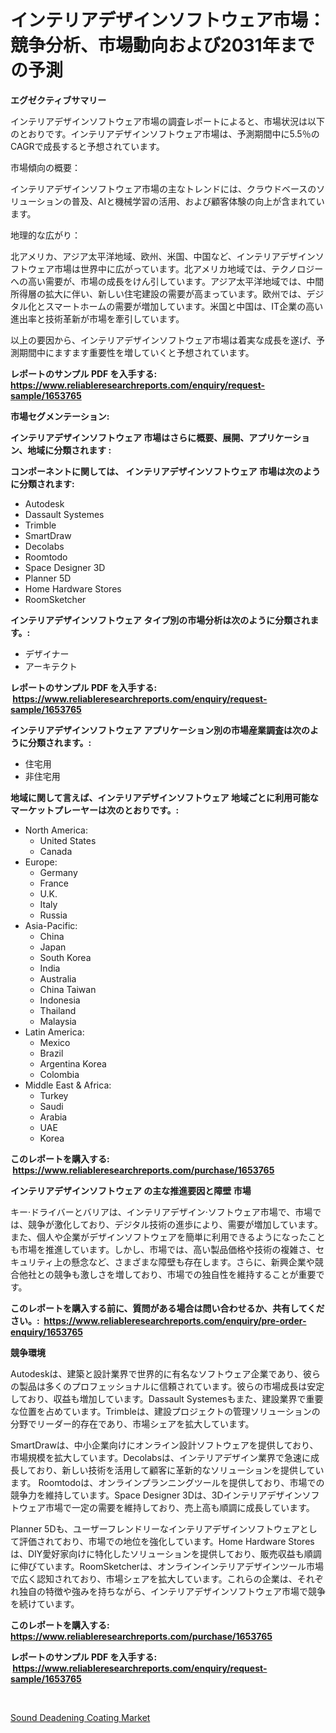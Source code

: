 <p><h1>インテリアデザインソフトウェア市場：競争分析、市場動向および2031年までの予測</h1></p><p><strong>エグゼクティブサマリー</strong></p>
<p><p>インテリアデザインソフトウェア市場の調査レポートによると、市場状況は以下のとおりです。インテリアデザインソフトウェア市場は、予測期間中に5.5％のCAGRで成長すると予想されています。</p><p>市場傾向の概要：</p><p>インテリアデザインソフトウェア市場の主なトレンドには、クラウドベースのソリューションの普及、AIと機械学習の活用、および顧客体験の向上が含まれています。</p><p>地理的な広がり：</p><p>北アメリカ、アジア太平洋地域、欧州、米国、中国など、インテリアデザインソフトウェア市場は世界中に広がっています。北アメリカ地域では、テクノロジーへの高い需要が、市場の成長をけん引しています。アジア太平洋地域では、中間所得層の拡大に伴い、新しい住宅建設の需要が高まっています。欧州では、デジタル化とスマートホームの需要が増加しています。米国と中国は、IT企業の高い進出率と技術革新が市場を牽引しています。</p><p>以上の要因から、インテリアデザインソフトウェア市場は着実な成長を遂げ、予測期間中にますます重要性を増していくと予想されています。</p></p>
<p><strong>レポートのサンプル PDF を入手する: <a href="https://www.reliableresearchreports.com/enquiry/request-sample/1653765">https://www.reliableresearchreports.com/enquiry/request-sample/1653765</a></strong></p>
<p><strong>市場セグメンテーション:</strong></p>
<p><strong> インテリアデザインソフトウェア 市場はさらに概要、展開、アプリケーション、地域に分類されます :</strong></p>
<p><strong>コンポーネントに関しては、 インテリアデザインソフトウェア 市場は次のように分類されます: &nbsp;</strong></p>
<p><ul><li>Autodesk</li><li>Dassault Systemes</li><li>Trimble</li><li>SmartDraw</li><li>Decolabs</li><li>Roomtodo</li><li>Space Designer 3D</li><li>Planner 5D</li><li>Home Hardware Stores</li><li>RoomSketcher</li></ul></p>
<p><strong> インテリアデザインソフトウェア タイプ別の市場分析は次のように分類されます。:</strong></p>
<p><ul><li>デザイナー</li><li>アーキテクト</li></ul></p>
<p><strong>レポートのサンプル PDF を入手する: &nbsp;<a href="https://www.reliableresearchreports.com/enquiry/request-sample/1653765">https://www.reliableresearchreports.com/enquiry/request-sample/1653765</a></strong></p>
<p><strong> インテリアデザインソフトウェア アプリケーション別の市場産業調査は次のように分類されます。:</strong></p>
<p><ul><li>住宅用</li><li>非住宅用</li></ul></p>
<p><strong>地域に関して言えば、インテリアデザインソフトウェア 地域ごとに利用可能なマーケットプレーヤーは次のとおりです。:</strong></p>
<p><ul>
    <li>
        North America:
        <ul>
            <li>United States</li>
            <li>Canada</li>
        </ul>
    </li>
    <li>
        Europe:
        <ul>
            <li>Germany</li>
            <li>France</li>
            <li>U.K.</li>
            <li>Italy</li>
            <li>Russia</li>
        </ul>
    </li>
    <li>
        Asia-Pacific:
        <ul>
            <li>China</li>
            <li>Japan</li>
            <li>South Korea</li>
            <li>India</li>
            <li>Australia</li>
            <li>China Taiwan</li>
            <li>Indonesia</li>
            <li>Thailand</li>
            <li>Malaysia</li>
        </ul>
    </li>
    <li>
        Latin America:
        <ul>
            <li>Mexico</li>
            <li>Brazil</li>
            <li>Argentina Korea</li>
            <li>Colombia</li>
        </ul>
    </li>
    <li>
        Middle East & Africa:
        <ul>
            <li>Turkey</li>
            <li>Saudi</li>
            <li>Arabia</li>
            <li>UAE</li>
            <li>Korea</li>
        </ul>
    </li>
    </ul></p>
<p><strong>このレポートを購入する: &nbsp;<a href="https://www.reliableresearchreports.com/purchase/1653765">https://www.reliableresearchreports.com/purchase/1653765</a></strong></p>
<p><strong>インテリアデザインソフトウェア の主な推進要因と障壁 市場</strong></p>
<p><p>キー·ドライバーとバリアは、インテリアデザイン·ソフトウェア市場で、市場では、競争が激化しており、デジタル技術の進歩により、需要が増加しています。また、個人や企業がデザインソフトウェアを簡単に利用できるようになったことも市場を推進しています。しかし、市場では、高い製品価格や技術の複雑さ、セキュリティ上の懸念など、さまざまな障壁も存在します。さらに、新興企業や競合他社との競争も激しさを増しており、市場での独自性を維持することが重要です。</p></p>
<p><strong>このレポートを購入する前に、質問がある場合は問い合わせるか、共有してください。:&nbsp; <a href="https://www.reliableresearchreports.com/enquiry/pre-order-enquiry/1653765">https://www.reliableresearchreports.com/enquiry/pre-order-enquiry/1653765</a></strong></p>
<p><strong>競争環境</strong></p>
<p><p>Autodeskは、建築と設計業界で世界的に有名なソフトウェア企業であり、彼らの製品は多くのプロフェッショナルに信頼されています。彼らの市場成長は安定しており、収益も増加しています。Dassault Systemesもまた、建設業界で重要な位置を占めています。Trimbleは、建設プロジェクトの管理ソリューションの分野でリーダー的存在であり、市場シェアを拡大しています。</p><p>SmartDrawは、中小企業向けにオンライン設計ソフトウェアを提供しており、市場規模を拡大しています。Decolabsは、インテリアデザイン業界で急速に成長しており、新しい技術を活用して顧客に革新的なソリューションを提供しています。 Roomtodoは、オンラインプランニングツールを提供しており、市場での競争力を維持しています。Space Designer 3Dは、3Dインテリアデザインソフトウェア市場で一定の需要を維持しており、売上高も順調に成長しています。</p><p>Planner 5Dも、ユーザーフレンドリーなインテリアデザインソフトウェアとして評価されており、市場での地位を強化しています。Home Hardware Storesは、DIY愛好家向けに特化したソリューションを提供しており、販売収益も順調に伸びています。RoomSketcherは、オンラインインテリアデザインツール市場で広く認知されており、市場シェアを拡大しています。これらの企業は、それぞれ独自の特徴や強みを持ちながら、インテリアデザインソフトウェア市場で競争を続けています。</p></p>
<p><strong>このレポートを購入する: &nbsp; <a href="https://www.reliableresearchreports.com/purchase/1653765">https://www.reliableresearchreports.com/purchase/1653765</a></strong></p>
<p><strong>レポートのサンプル PDF を入手する: &nbsp;<a href="https://www.reliableresearchreports.com/enquiry/request-sample/1653765">https://www.reliableresearchreports.com/enquiry/request-sample/1653765</a></strong><strong></strong></p>
<p>&nbsp;</p>
<p><p><a href="https://glittery-fuchsia-86a.notion.site/Sound-Deadening-Coating-Market-with-the-goal-of-estimating-the-market-size-and-future-growth-potenti-e5721e9761e4402294452ecf74917be8">Sound Deadening Coating Market</a></p></p>